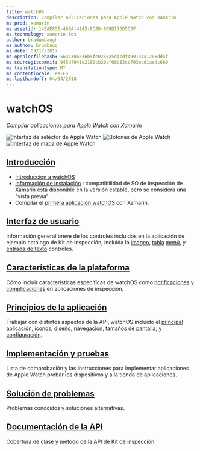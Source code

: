 ```yaml
---
title: watchOS
description: Compilar aplicaciones para Apple Watch con Xamarin
ms.prod: xamarin
ms.assetid: 14EAE85E-460A-4145-8C8D-869D176D5C3F
ms.technology: xamarin-ios
author: bradumbaugh
ms.author: brumbaug
ms.date: 03/17/2017
ms.openlocfilehash: 5634306836b5fe0255a5d4cdf49013441206dd5f
ms.sourcegitcommit: 945df041e2180cb20af08b83cc703ecd1aedc6b0
ms.translationtype: MT
ms.contentlocale: es-ES
ms.lasthandoff: 04/04/2018
---
```

# <a name="watchos"></a>watchOS

_Compilar aplicaciones para Apple Watch con Xamarin_

![Interfaz de selector de Apple Watch](images/watch1.png) ![Botones de Apple Watch](images/watch2.png) ![Interfaz de mapa de Apple Watch](images/watch3.png)

<!-- watch images courtesy of http://infinitapps.com/bezel/ -->

##  <a name="getting-startedioswatchosget-startedindexmd"></a>[Introducción](~/ios/watchos/get-started/index.md)

* [Introducción a watchOS](~/ios/watchos/get-started/intro-to-watchos.md)
* [Información de instalación](~/ios/watchos/get-started/installation.md) : compatibilidad de SO de inspección de Xamarin está disponible en la versión estable, pero se considera una "vista previa".
* Compilar el [primera aplicación watchOS](~/ios/watchos/get-started/hello-watch.md) con Xamarin.

##  <a name="user-interfaceioswatchosuser-interfaceindexmd"></a>[Interfaz de usuario](~/ios/watchos/user-interface/index.md)

Información general breve de los controles incluidos en la aplicación de ejemplo catálogo de Kit de inspección, incluida la [imagen](~/ios/watchos/user-interface/image.md), [tabla](~/ios/watchos/user-interface/menu.md) [menú](~/ios/watchos/user-interface/menu.md), y [entrada de texto](~/ios/watchos/user-interface/text-input.md) controles.

## <a name="platform-featuresplatformindexmd"></a>[Características de la plataforma](platform/index.md)

Cómo incluir características específicas de watchOS como [notificaciones](~/ios/watchos/platform/notifications.md) y [complicaciones](~/ios/watchos/platform/complications.md) en aplicaciones de inspección.

##  <a name="app-fundamentalsioswatchosapp-fundamentalsindexmd"></a>[Principios de la aplicación](~/ios/watchos/app-fundamentals/index.md)

Trabajar con distintos aspectos de la API, watchOS incluido el [principal aplicación](~/ios/watchos/app-fundamentals/parent-app.md), [iconos](~/ios/watchos/app-fundamentals/icons.md), [diseño](~/ios/watchos/app-fundamentals/layout.md), [navegación](~/ios/watchos/app-fundamentals/navigation.md), [tamaños de pantalla](~/ios/watchos/app-fundamentals/screen-sizes.md), y [configuración](~/ios/watchos/app-fundamentals/settings.md).

##  <a name="deployment-and-testingioswatchosdeploy-testindexmd"></a>[Implementación y pruebas](~/ios/watchos/deploy-test/index.md)

Lista de comprobación y las instrucciones para implementar aplicaciones de Apple Watch probar los dispositivos y a la tienda de aplicaciones.

##  <a name="troubleshootingioswatchostroubleshootingmd"></a>[Solución de problemas](~/ios/watchos/troubleshooting.md)

Problemas conocidos y soluciones alternativas.

##  <a name="api-documentationhttpsdeveloperxamarincomapinamespacewatchkit"></a>[Documentación de la API](https://developer.xamarin.com/api/namespace/WatchKit/)

Cobertura de clase y método de la API de Kit de inspección.
